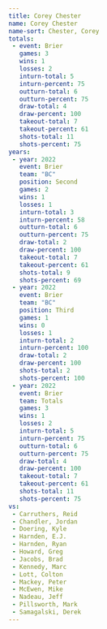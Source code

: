 ```yaml
---
title: Corey Chester
name: Corey Chester
name-sort: Chester, Corey
totals:
 - event: Brier
   games: 3
   wins: 1
   losses: 2
   inturn-total: 5
   inturn-percent: 75
   outturn-total: 6
   outturn-percent: 75
   draw-total: 4
   draw-percent: 100
   takeout-total: 7
   takeout-percent: 61
   shots-total: 11
   shots-percent: 75
years:
 - year: 2022
   event: Brier
   team: "BC"
   position: Second
   games: 2
   wins: 1
   losses: 1
   inturn-total: 3
   inturn-percent: 58
   outturn-total: 6
   outturn-percent: 75
   draw-total: 2
   draw-percent: 100
   takeout-total: 7
   takeout-percent: 61
   shots-total: 9
   shots-percent: 69
 - year: 2022
   event: Brier
   team: "BC"
   position: Third
   games: 1
   wins: 0
   losses: 1
   inturn-total: 2
   inturn-percent: 100
   draw-total: 2
   draw-percent: 100
   shots-total: 2
   shots-percent: 100
 - year: 2022
   event: Brier
   team: Totals
   games: 3
   wins: 1
   losses: 2
   inturn-total: 5
   inturn-percent: 75
   outturn-total: 6
   outturn-percent: 75
   draw-total: 4
   draw-percent: 100
   takeout-total: 7
   takeout-percent: 61
   shots-total: 11
   shots-percent: 75
vs:
 - Carruthers, Reid
 - Chandler, Jordan
 - Doering, Kyle
 - Harnden, E.J.
 - Harnden, Ryan
 - Howard, Greg
 - Jacobs, Brad
 - Kennedy, Marc
 - Lott, Colton
 - Mackey, Peter
 - McEwen, Mike
 - Nadeau, Jeff
 - Pillsworth, Mark
 - Samagalski, Derek
---
```

